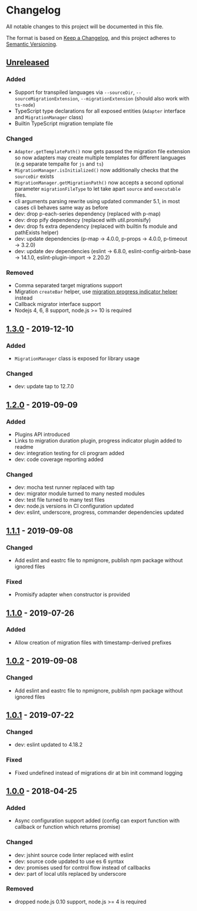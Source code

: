 # Changelog

All notable changes to this project will be documented in this file.

The format is based on [Keep a Changelog](https://keepachangelog.com/en/1.0.0/),
and this project adheres to [Semantic Versioning](https://semver.org/spec/v2.0.0.html).

## [Unreleased][]

### Added
- Support for transpiled languages via `--sourceDir`, `--sourceMigrationExtension`,
`--migrationExtension` (should also work with `ts-node`)
- TypeScript type declarations for all exposed entities (`Adapter` interface
and `MigrationManager` class)
- Builtin TypeScript migration template file

### Changed
- `Adapter.getTemplatePath()` now gets passed the migration file extension so
now adapters may create multiple templates for different languages (e.g
separate tempalte for `js` and `ts`)
- `MigrationManager.isInitialized()` now additionally checks that the `sourceDir`
exists
- `MigrationManager.getMigrationPath()` now accepts a second optional parameter
`migrationFileType` to let take apart `source` and `executable` files.
- cli arguments parsing rewrite using updated commander 5.1, in most cases
cli behaves same way as before
- dev: drop p-each-series dependency (replaced with p-map)
- dev: drop pify dependency (replaced with util.promisify)
- dev: drop fs extra dependency (replaced with builtin fs module and pathExists
helper)
- dev: update dependencies (p-map -> 4.0.0, p-props -> 4.0.0,
p-timeout -> 3.2.0)
- dev: update dev dependencies (eslint -> 6.8.0,
eslint-config-airbnb-base -> 14.1.0, eslint-plugin-import -> 2.20.2)

### Removed
- Comma separated target migrations support
- Migration `createBar` helper, use
[migration progress indicator helper](https://github.com/okv/east-migration-progress-indicator-helper)
instead
- Callback migrator interface support
- Nodejs 4, 6, 8 support, node.js >= 10 is required

## [1.3.0][] - 2019-12-10

### Added
- `MigrationManager` class is exposed for library usage

### Changed
- dev: update tap to 12.7.0

## [1.2.0][] - 2019-09-09

### Added
- Plugins API introduced
- Links to migration duration plugin, progress indicator plugin added to readme
- dev: integration testing for cli program added
- dev: code coverage reporting added

### Changed
- dev: mocha test runner replaced with tap
- dev: migrator module turned to many nested modules
- dev: test file turned to many test files
- dev: node.js versions in CI configuration updated
- dev: eslint, underscore, progress, commander dependencies updated

## [1.1.1][] - 2019-09-08

### Changed
- Add eslint and eastrc file to npmignore, publish npm package without ignored
files

### Fixed
- Promisify adapter when constructor is provided

## [1.1.0][] - 2019-07-26

### Added
- Allow creation of migration files with timestamp-derived prefixes

## [1.0.2][] - 2019-09-08

### Changed
- Add eslint and eastrc file to npmignore, publish npm package without ignored
files

## [1.0.1][] - 2019-07-22

### Changed
- dev: eslint updated to 4.18.2

### Fixed
- Fixed undefined instead of migrations dir at bin init command logging

## [1.0.0][] - 2018-04-25

### Added
- Async configuration support added (config can export function with callback
or function which returns promise)

### Changed
- dev: jshint source code linter replaced with eslint
- dev: source code updated to use es 6 syntax
- dev: promises used for control flow instead of callbacks
- dev: part of local utils replaced by underscore

### Removed
- dropped node.js 0.10 support, node.js >= 4 is required

[Unreleased]: https://github.com/okv/east/compare/v1.3.0...HEAD
[1.3.0]: https://github.com/okv/east/compare/v1.2.0...v1.3.0
[1.2.0]: https://github.com/okv/east/compare/v1.1.1...v1.2.0
[1.1.1]: https://github.com/okv/east/compare/v1.1.0...v1.1.1
[1.1.0]: https://github.com/okv/east/compare/v1.0.2...v1.1.0
[1.0.2]: https://github.com/okv/east/compare/v1.0.1...v1.0.2
[1.0.1]: https://github.com/okv/east/compare/v1.0.0...v1.0.1
[1.0.0]: https://github.com/okv/east/compare/v0.5.7...v1.0.0
